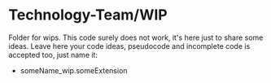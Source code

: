 # Technology-Team/WIP
Folder for wips. This code surely does not work, it's here just to share some ideas.
Leave here your code ideas, pseudocode and incomplete code is accepted too, just name it:
* someName_wip.someExtension
